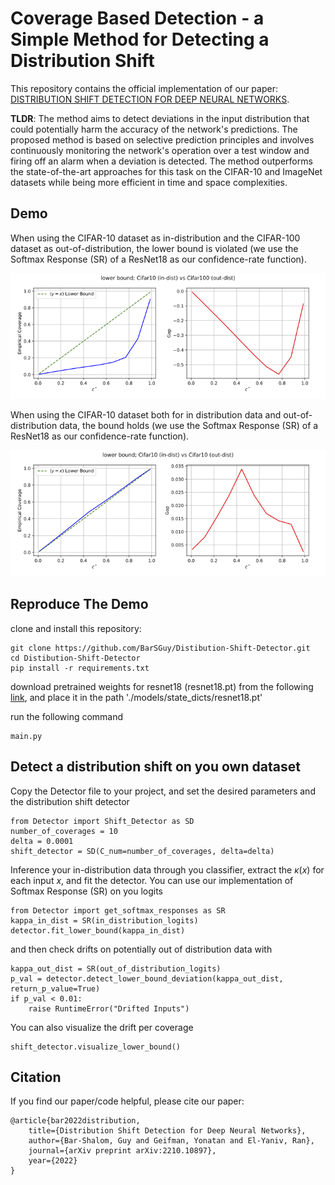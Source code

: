# Coverage Based Detection - a Simple Method for Detecting a Distribution Shift
This repository contains the official implementation of our paper: [DISTRIBUTION SHIFT DETECTION FOR DEEP NEURAL
NETWORKS](https://arxiv.org/pdf/2210.10897).

**TLDR**:
The method aims to detect deviations in the input distribution that could potentially harm the accuracy of the network's predictions.
The proposed method is based on selective prediction principles and involves continuously monitoring the network's operation over a test window and firing off an alarm when a deviation is detected.
The method outperforms the state-of-the-art approaches for this task on the CIFAR-10 and ImageNet datasets while being more efficient in time and space complexities.


## Demo
When using the CIFAR-10 dataset as in-distribution and the CIFAR-100 dataset as out-of-distribution, the lower bound is violated
(we use the Softmax Response (SR) of a ResNet18 as our confidence-rate function).

![results](figures/demo_in_vs_out.png)

When using the CIFAR-10 dataset both for in distribution data and out-of-distribution data, the bound holds
(we use the Softmax Response (SR) of a ResNet18 as our confidence-rate function).

![results](figures/demo_in_vs_in.png)

## Reproduce The Demo

clone and install this repository:

    git clone https://github.com/BarSGuy/Distibution-Shift-Detector.git
    cd Distibution-Shift-Detector
    pip install -r requirements.txt

download pretrained weights for resnet18 (resnet18.pt) from the following [link](https://drive.google.com/file/d/17fmN8eQdLpq2jIMQ_X0IXDPXfI9oVWgq/view),
and place it in the path './models/state_dicts/resnet18.pt'

run the following command

    main.py



## Detect a distribution shift on you own dataset


Copy the Detector file to your project, and set the desired parameters and the distribution shift detector
    
    from Detector import Shift_Detector as SD
    number_of_coverages = 10
    delta = 0.0001
    shift_detector = SD(C_num=number_of_coverages, delta=delta)

Inference your in-distribution data through you classifier, extract the $\kappa(x)$ for each input $x$, and fit the detector.
You can use our implementation of Softmax Response (SR) on you logits
    
    from Detector import get_softmax_responses as SR
    kappa_in_dist = SR(in_distribution_logits)
    detector.fit_lower_bound(kappa_in_dist)

and then check drifts on potentially out of distribution data with
    
    kappa_out_dist = SR(out_of_distribution_logits)
    p_val = detector.detect_lower_bound_deviation(kappa_out_dist, return_p_value=True)
    if p_val < 0.01:
        raise RuntimeError("Drifted Inputs")
    
You can also visualize the drift per coverage
    
    shift_detector.visualize_lower_bound()



## Citation

If you find our paper/code helpful, please cite our paper:

    @article{bar2022distribution,
        title={Distribution Shift Detection for Deep Neural Networks},
        author={Bar-Shalom, Guy and Geifman, Yonatan and El-Yaniv, Ran},
        journal={arXiv preprint arXiv:2210.10897},
        year={2022}
    }

